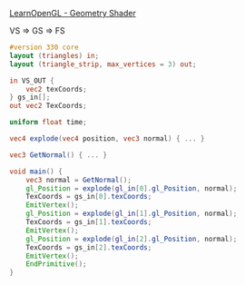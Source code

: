 [LearnOpenGL - Geometry Shader](https://learnopengl.com/Advanced-OpenGL/Geometry-Shader)

VS => GS => FS

```glsl
#version 330 core 
layout (triangles) in;
layout (triangle_strip, max_vertices = 3) out;

in VS_OUT { 
    vec2 texCoords;
} gs_in[];
out vec2 TexCoords;

uniform float time;

vec4 explode(vec4 position, vec3 normal) { ... } 

vec3 GetNormal() { ... } 

void main() { 
	vec3 normal = GetNormal();
	gl_Position = explode(gl_in[0].gl_Position, normal);
	TexCoords = gs_in[0].texCoords;
	EmitVertex();
	gl_Position = explode(gl_in[1].gl_Position, normal);
	TexCoords = gs_in[1].texCoords;
	EmitVertex();
	gl_Position = explode(gl_in[2].gl_Position, normal);
	TexCoords = gs_in[2].texCoords;
	EmitVertex();
	EndPrimitive();
}
```
